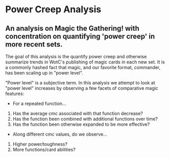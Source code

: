 # Power Creep Analysis
## An analysis on Magic the Gathering! with concentration on quantifying 'power creep' in more recent sets. 

The goal of this analysis is the quantify power creep and otherwise summarize trends in WotC's publishing of magic cards in each new set. It is a commonly hashed fact that magic, and our favorite format, commander, has been scaling up in "power level".

"Power level" is a subjective term. In this analysis we attempt to look at "power level" increases by observing a few facets of comparative magic features: 
- For a repeated function... 
1. Has the average cmc associated with that function decrease? 
2. Has the function been combined with additional functions over time? 
3. Has the function been otherwise expanded to be more effective? 
- Along different cmc values, do we observe... 
1. Higher power/toughness? 
2. More functions/card abilities? 
